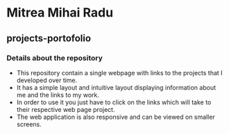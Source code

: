 # Mitrea Mihai Radu

## projects-portofolio

### Details about the repository

* This repository contain a single webpage with links to the projects that I developed over time. 
* It has a simple layout and intuitive layout displaying information about me and the links to my work.
* In order to use it you just have to click on the links which will take to their respective web page project.
* The web application is also responsive and can be viewed on smaller screens.